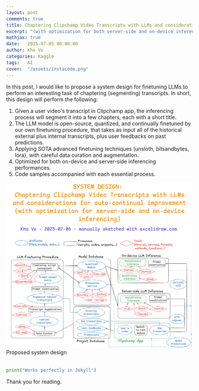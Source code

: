 ```yaml
---
layout: post
comments: true
title: Chaptering Clipchamp Video Transcripts with LLMs and considerations for auto-continual improvement
excerpt: "(with optimization for both server-side and on-device inferencing)"
mathjax: true
date:   2025-07-05 00:00:00
author: Kha Vo
categories: Kaggle
tags:	AI
cover:  "/assets/instacode.png"
---
```


In this post, I would like to propose a system design for finetuning LLMs to perform an interesting task of chaptering (segmenting) transcripts. In short, this design will perform the following: <br>

1) Given a user video's transcript in Clipchamp app, the inferencing process will segment it into a few chapters, each with a short title. <br>
2) The LLM model is open-source, quantized, and continually finetuned by our own finetuning procedure, that takes as input all of the historical external plus internal transcripts, plus user feedbacks on past predictions. <br>
3) Applying SOTA advanced finetuning techniques (unsloth, bitsandbytes, lora), with careful data curation and augmentation. <br>
4) Optimized for both on-device and server-side inferencing performances. <br>
5) Code samples accompanied with each essential process.


<div class="imgcap">
<img src="/images/chapter_transcript_white.png" style="width: 1000px !important;">
<div class="thecap"> Proposed system design </div>
</div>
<br>

```python
print("Works perfectly in Jekyll")
```

Thank you for reading.



